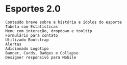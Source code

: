 # Esportes 2.0
    Conteúdo breve sobre a história e ídolos do esporte
    Tabela com Estatísticas
    Menu com interação, dropdown e tooltip
    Formulário para contato
    Utilizado Bootstrap
    Alertas
    Adicionado Logotipo
    Banner, Cards, Badges e Collapse
    Designer responsivo para Mobile
    
